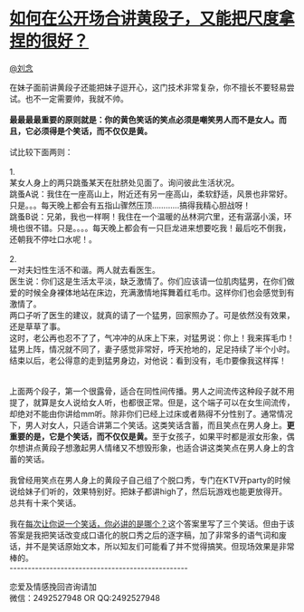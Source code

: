
#  [如何在公开场合讲黄段子，又能把尺度拿捏的很好？](https://zhihu.com/questions/21062494)



[@刘念](https://zhihu.com/people/aa15a1808f0b3a526df99769e03a2f84)

在妹子面前讲黄段子还能把妹子逗开心，这门技术非常复杂，你不擅长不要轻易尝试。也不一定需要帅，我就不帅。<br><br><b>最最最最重要的原则就是：你的黄色笑话的笑点必须是嘲笑男人而不是女人。而且，它必须得是个笑话，而不仅仅是黄。</b><br><br>试比较下面两则：<br><br>1. <br>某女人身上的两只跳蚤某天在肚脐处见面了。询问彼此生活状况。<br>跳蚤A说：我住在一座高山上，附近还有另一座高山，柔软舒适，风景也非常好。只是。。。每天晚上都会有五指山骤然压顶…………搞得我精心胆战呀！<br>跳蚤B说：兄弟，我也一样啊！我住在一个温暖的丛林洞穴里，还有潺潺小溪，环境也很不错。只是。。。。每天晚上都会有一只巨龙进来想要吃我！最后吃不倒我，还朝我不停吐口水呢！。<br><br>2. <br>一对夫妇性生活不和谐。两人就去看医生。<br>医生说：你们这是生活太平淡，缺乏激情了。你们应该请一位肌肉猛男，在你们做爱的时候全身裸体地站在床边，充满激情地挥舞着红毛巾。这样你们也会感觉到有激情了。<br>两口子听了医生的建议，就真的请了一个猛男，回家照办了。可是依然没有效果，还是草草了事。<br>这时，老公再也忍不了了，气冲冲的从床上下来，对猛男说：你上！我来挥毛巾！<br>猛男上阵，情况就不同了，妻子感觉非常好，呼天抢地的，足足持续了半个小时。<br>结束以后，老公得意的走到猛男身边，对他说：看到没有，毛巾要像我这样挥！<br><br><br>上面两个段子，第一个很露骨，适合在同性间传播。男人之间流传这种段子就不用提了，就算是女人说给女人听，也都很正常。但是，这个端子可以在女生间流传，却绝对不能由你讲给mm听。除非你们已经上过床或者熟得不分性别了。通常情况下，男人对女人，只适合讲第二个笑话。这类笑话含蓄，而且笑点在男人身上。<b>更重要的是，它是个笑话，而不仅仅是黄。</b>至于女孩子，如果平时都是淑女形象，偶尔想讲点黄段子想激起男人情绪又不想毁形象，也适合讲这类笑点在男人身上的含蓄的笑话。<br><br>我曾经用笑点在男人身上的黄段子自己组了个脱口秀，专门在KTV开party的时候说给妹子们听的，效果特别好。把妹子都讲high了，然后玩游戏也能更放得开。总共有十来个笑话。<br><br>我在<a href="http://www.zhihu.com/question/19829805/answer/18352176" class="internal">每次让你说一个笑话，你必讲的是哪个？</a>这个答案里写了三个笑话。但由于该答案是我把笑话改变成口语化的脱口秀之后的逐字稿，加了非常多的语气词和废话，并不是笑话原始文本，所以知友们可能看了并不觉得搞笑。但现场效果是非常棒的。<br>-------------------------------------------------<br><p>恋爱及情感挽回咨询请加<br>微信：2492527948 OR QQ:2492527948</p>